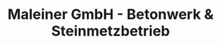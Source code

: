 ---
title: "Maleiner GmbH - Betonwerk & Steinmetzbetrieb"
url: /guntrams/maleiner-gmbh-betonwerk-und-steinmetzbetrieb/
shop: Baustoffe
---